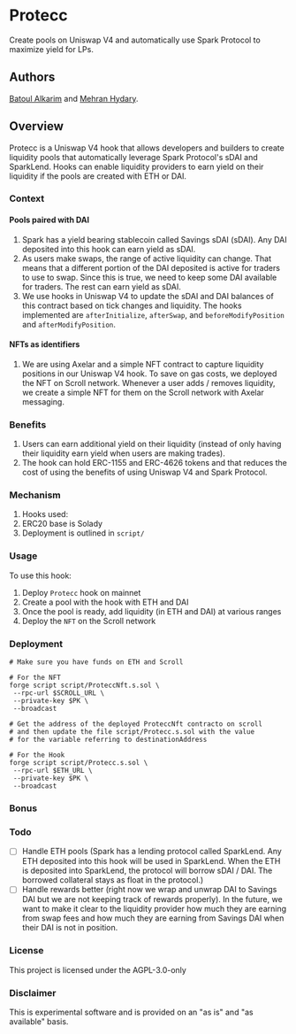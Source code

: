 # Protecc

Create pools on Uniswap V4 and automatically use Spark Protocol to maximize yield for LPs.

## Authors

[Batoul Alkarim](https://twitter.com/batoulalkarim) and [Mehran Hydary](https://twitter.com/mehranhydary).

## Overview

Protecc is a Uniswap V4 hook that allows developers and builders to create liquidity pools that automatically leverage Spark Protocol's sDAI and SparkLend. Hooks can enable liquidity providers to earn yield on their liquidity if the pools are created with ETH or DAI.

### Context

#### Pools paired with DAI

1. Spark has a yield bearing stablecoin called Savings sDAI (sDAI). Any DAI deposited into this hook can earn yield as sDAI.
2. As users make swaps, the range of active liquidity can change. That means that a different portion of the DAI deposited is active for traders to use to swap. Since this is true, we need to keep some DAI available for traders. The rest can earn yield as sDAI.
3. We use hooks in Uniswap V4 to update the sDAI and DAI balances of this contract based on tick changes and liquidity. The hooks implemented are `afterInitialize`, `afterSwap`, and `beforeModifyPosition` and `afterModifyPosition`.

#### NFTs as identifiers

1. We are using Axelar and a simple NFT contract to capture liquidity positions in our Uniswap V4 hook. To save on gas costs, we deployed the NFT on Scroll network. Whenever a user adds / removes liquidity, we create a simple NFT for them on the Scroll network with Axelar messaging.

### Benefits

1. Users can earn additional yield on their liquidity (instead of only having their liquidity earn yield when users are making trades).
2. The hook can hold ERC-1155 and ERC-4626 tokens and that reduces the cost of using the benefits of using Uniswap V4 and Spark Protocol.

### Mechanism

1. Hooks used:
2. ERC20 base is Solady
3. Deployment is outlined in `script/`

### Usage

To use this hook:

1. Deploy `Protecc` hook on mainnet
2. Create a pool with the hook with ETH and DAI
3. Once the pool is ready, add liquidity (in ETH and DAI) at various ranges
4. Deploy the `NFT` on the Scroll network

### Deployment

```
# Make sure you have funds on ETH and Scroll

# For the NFT
forge script script/ProteccNft.s.sol \
 --rpc-url $SCROLL_URL \
 --private-key $PK \
 --broadcast

# Get the address of the deployed ProteccNft contracto on scroll
# and then update the file script/Protecc.s.sol with the value
# for the variable referring to destinationAddress

# For the Hook
forge script script/Protecc.s.sol \
 --rpc-url $ETH_URL \
 --private-key $PK \
 --broadcast
```

### Bonus

### Todo

-   [ ] Handle ETH pools (Spark has a lending protocol called SparkLend. Any ETH deposited into this hook will be used in SparkLend. When the ETH is deposited into SparkLend, the protocol will borrow sDAI / DAI. The borrowed collateral stays as float in the protocol.)
-   [ ] Handle rewards better (right now we wrap and unwrap DAI to Savings DAI but we are not keeping track of rewards properly). In the future, we want to make it clear to the liquidity provider how much they are earning from swap fees and how much they are earning from Savings DAI when their DAI is not in position.

### License

This project is licensed under the AGPL-3.0-only

### Disclaimer

This is experimental software and is provided on an "as is" and "as available" basis.

```

```

